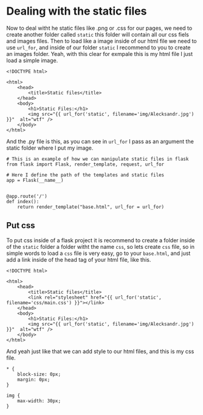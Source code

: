 # Dealing with the static files 
Now to deal witht he static files like .png or .css for our pages, we need to create another folder called `static` this folder will contain all our css fiels and images files.
Then to load like a image inside of our html file we need to use `url_for`, and inside of our folder `static` I recommend to you to create an images folder.
Yeah, with this clear for exmpale this is my html file I just load a simple image.
```
<!DOCTYPE html>

<html>
    <head>
        <title>Static files</title>
    </head>
    <body>
        <h1>Static Files:</h1>
        <img src="{{ url_for('static', filename='img/Alecksandr.jpg') }}"  alt="wtf" />
    </body>
</html>
```
And the .py file is this, as you can see in `url_for` I pass as an argument the static folder where I put my image.
```
# This is an example of how we can manipulate static files in flask
from flask import Flask, render_template, request, url_for

# Here I define the path of the templates and static files
app = Flask(__name__)


@app.route('/')
def index():
    return render_template("base.html", url_for = url_for)
```
## Put css
To put css inside of a flask project it is recommend to create a folder inside of the `static` folder a folder witht the name `css`, so lets create `css` file, so in simple words to load a `css` file is very easy, go to your `base.html`, and just add a link inside of the head tag of your html file, like this.
```
<!DOCTYPE html>

<html>
    <head>
        <title>Static files</title>
        <link rel="stylesheet" href="{{ url_for('static', filename='css/main.css') }}"></link>
    </head>
    <body>
        <h1>Static Files:</h1>
        <img src="{{ url_for('static', filename='img/Alecksandr.jpg') }}"  alt="wtf" />
    </body>
</html>
```
And yeah just like that we can add style to our html files, and this is my css file.
```
* {
    block-size: 0px;
    margin: 0px;
}

img {
    max-width: 30px;
}
```
